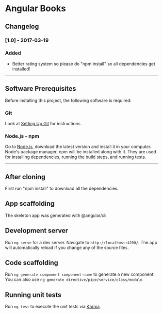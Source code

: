 # Angular Books

## Changelog
### [1.0] - 2017-03-19
### Added
- Better rating system so please do "npm install" so all dependencies get installed!

<hr>

## Software Prerequisites

Before installing this project, the following software is required:

### Git

Look at [Setting Up Git](https://help.github.com/articles/set-up-git/) for instructions.

### Node.js - npm

Go to [Node.js](https://nodejs.org/en/), download the latest version and install it in your computer. Node's package manager, npm will be installed along with it. They are used for installing dependencies, running the build steps, and running tests.

<hr>

## After cloning
First run "npm install" to download all the dependencies.

## App scaffolding
The skeleton app was generated with @angular/cli.

## Development server
Run `ng serve` for a dev server. Navigate to `http://localhost:4200/`. The app will automatically reload if you change any of the source files.

## Code scaffolding

Run `ng generate component component-name` to generate a new component. You can also use `ng generate directive/pipe/service/class/module`.

## Running unit tests

Run `ng test` to execute the unit tests via [Karma](https://karma-runner.github.io).
